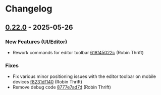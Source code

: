 # Changelog

## [0.22.0](https://github.com/RobinThrift/conveyor/releases/tag/v0.22.0) - 2025-05-26

### <!-- 0 -->New Features (UI/Editor)

- Rework commands for editor toolbar [618f45022c](https://github.com/RobinThrift/conveyor/commit/618f45022c52ffa39dc0eb4a517f28491b1e0b43) (Robin Thrift)

### <!-- 1 -->Fixes

- Fix various minor positioning issues with the editor toolbar on mobile devices [f8231df140](https://github.com/RobinThrift/conveyor/commit/f8231df1405ba2b1ebc27429ee3ea4c97c64d2c8) (Robin Thrift)
- Remove debug code [8777e7ad7d](https://github.com/RobinThrift/conveyor/commit/8777e7ad7d236b41cfc4d46d64545dff1cbb89f7) (Robin Thrift)

[0.22.0]: https://github.com/RobinThrift/conveyor/compare/v0.21.1..v0.22.0

